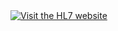 <!--
<a id="your-logo" no-external="true" href="http://www.hl7.org">
<img height="50" alt="visit the hl7 website" width="42" src="assets/images/CEN-HL7-logo.png"/>
</a>

your logo here

[![visit our website](assets/images/org_logo.png)](your web site.html)
{: .img-responsive #org_logo}

can only resize using html  or css ;-(

-->

<a id="your-logo" no-external="true" href="http://www.hl7.org">
<img alt="Visit the HL7 website" class="img-responsive project-logo" src="assets/images/CEN-HL7-logo.png"/>
</a>

